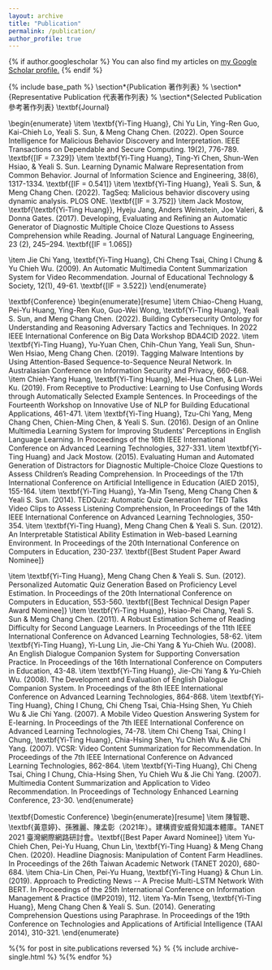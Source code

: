 ```yaml
---
layout: archive
title: "Publication"
permalink: /publication/
author_profile: true
---
```


{% if author.googlescholar %}
  You can also find my articles on <u><a href="{{author.googlescholar}}">my Google Scholar profile</a>.</u>
{% endif %}

{% include base_path %}
\section*{Publication 著作列表}
% \section*{Representative Publication 代表著作列表}
% \section*{Selected Publication 參考著作列表}
\textbf{Journal}

\begin{enumerate}
\item 
\textbf{Yi-Ting Huang}, Chi Yu Lin, Ying-Ren Guo, Kai-Chieh Lo, Yeali S. Sun,  \&  Meng Chang Chen. (2022). Open Source Intelligence for Malicious Behavior Discovery and Interpretation. IEEE Transactions on Dependable and Secure Computing. 19(2), 776-789. \textbf{[IF = 7.329]}
\item 
\textbf{Yi-Ting Huang}, Ting-Yi Chen, Shun-Wen Hsiao, \& Yeali S. Sun. Learning Dynamic Malware Representation from Common Behavior. Journal of Information Science and Engineering, 38(6), 1317-1334. \textbf{[IF = 0.541]}
\item 
\textbf{Yi-Ting Huang}, Yeali S. Sun,  \&  Meng Chang Chen. (2022). TagSeq: Malicious behavior discovery using dynamic analysis. PLOS ONE. \textbf{[IF = 3.752]}
\item 
Jack Mostow, \textbf{\textbf{Yi-Ting Huang}}, Hyeju Jang, Anders Weinstein, Joe Valeri, \&  Donna Gates. (2017). Developing, Evaluating and Refining an Automatic Generator of Diagnostic Multiple Choice Cloze Questions to Assess Comprehension while Reading. Journal of Natural Language Engineering, 23 (2), 245–294. \textbf{[IF = 1.065]}

\item Jie Chi Yang, \textbf{Yi-Ting Huang}, Chi Cheng Tsai, Ching I Chung \&  Yu Chieh Wu. (2009). An Automatic Multimedia Content Summarization System for Video Recommendation. Journal of Educational Technology \&  Society, 12(1), 49-61. \textbf{[IF = 3.522]}
\end{enumerate}

\textbf{Conference}
\begin{enumerate}[resume]
\item Chiao-Cheng Huang, Pei-Yu Huang, Ying-Ren Kuo, Guo-Wei Wong, \textbf{Yi-Ting Huang}, Yeali S. Sun, and Meng Chang Chen. (2022). Building Cybersecurity Ontology for Understanding and Reasoning Adversary Tactics and Techniques. In 2022 IEEE International Conference on Big Data Workshop BDA4CID 2022.
\item \textbf{Yi-Ting Huang}, Yu-Yuan Chen, Chih-Chun Yang, Yeali Sun, Shun-Wen Hsiao, Meng Chang Chen. (2019). Tagging Malware Intentions by Using Attention-Based Sequence-to-Sequence Neural Network. In Australasian Conference on Information Security and Privacy, 660-668.
\item Chieh-Yang Huang, \textbf{Yi-Ting Huang}, Mei-Hua Chen, \&  Lun-Wei Ku. (2019). From Receptive to Productive: Learning to Use Confusing Words through Automatically Selected Example Sentences. In Proceedings of the Fourteenth Workshop on Innovative Use of NLP for Building Educational Applications, 461-471.
\item \textbf{Yi-Ting Huang}, Tzu-Chi Yang, Meng Chang Chen, Chien-Ming Chen, \&  Yeali S. Sun. (2016). Design of an Online Multimedia Learning System for Improving Students' Perceptions in English Language Learning. In Proceedings of the 16th IEEE International Conference on Advanced Learning Technologies, 327-331.
\item \textbf{Yi-Ting Huang} and Jack Mostow. (2015). Evaluating Human and Automated Generation of Distractors for Diagnostic Multiple-Choice Cloze Questions to Assess Children’s Reading Comprehension. In Proceedings of the 17th International Conference on Artificial Intelligence in Education (AIED 2015), 155-164.
\item \textbf{Yi-Ting Huang}, Ya-Min Tseng, Meng Chang Chen \&  Yeali S. Sun. (2014). TEDQuiz: Automatic Quiz Generation for TED Talks Video Clips to Assess Listening Comprehension, In Proceedings of the 14th IEEE International Conference on Advanced Learning Technologies, 350-354.
\item \textbf{Yi-Ting Huang}, Meng Chang Chen \&  Yeali S. Sun. (2012). An Interpretable Statistical Ability Estimation in Web-based Learning Environment. In Proceedings of the 20th International Conference on Computers in Education, 230-237. \textbf{[Best Student Paper Award Nominee]}

\item \textbf{Yi-Ting Huang}, Meng Chang Chen \&  Yeali S. Sun. (2012). Personalized Automatic Quiz Generation Based on Proficiency Level Estimation. In Proceedings of the 20th International Conference on Computers in Education, 553-560. \textbf{[Best Technical Design Paper Award Nominee]}
\item \textbf{Yi-Ting Huang}, Hsiao-Pei Chang, Yeali S. Sun \&  Meng Chang Chen. (2011). A Robust Estimation Scheme of Reading Difficulty for Second Language Learners. In Proceedings of the 11th IEEE International Conference on Advanced Learning Technologies, 58-62.
\item \textbf{Yi-Ting Huang}, Yi-Lung Lin, Jie-Chi Yang \&  Yu-Chieh Wu. (2008). An English Dialogue Companion System for Supporting Conversation Practice. In Proceedings of the 16th International Conference on Computers in Education, 43-48.
\item \textbf{Yi-Ting Huang}, Jie-Chi Yang \&  Yu-Chieh Wu. (2008). The Development and Evaluation of English Dialogue Companion System. In Proceedings of the 8th IEEE International Conference on Advanced Learning Technologies, 864-868. 
\item \textbf{Yi-Ting Huang}, Ching I Chung, Chi Cheng Tsai, Chia-Hsing Shen, Yu Chieh Wu \&  Jie Chi Yang. (2007). A Mobile Video Question Answering System for E-learning. In Proceedings of the 7th IEEE International Conference on Advanced Learning Technologies, 74-78. 
\item Chi Cheng Tsai, Ching I Chung, \textbf{Yi-Ting Huang}, Chia-Hsing Shen, Yu Chieh Wu \&  Jie Chi Yang. (2007). VCSR: Video Content Summarization for Recommendation. In Proceedings of the 7th IEEE International Conference on Advanced Learning Technologies, 862-864. \item \textbf{Yi-Ting Huang}, Chi Cheng Tsai, Ching I Chung, Chia-Hsing Shen, Yu Chieh Wu \&  Jie Chi Yang. (2007). Multimedia Content Summarization and Application to Video Recommendation. In Proceedings of Technology Enhanced Learning Conference, 23-30.
\end{enumerate}

\textbf{Domestic Conference}
\begin{enumerate}[resume]
\item
陳智聰、\textbf{黃意婷}、孫雅麗、陳孟彰（2021年）。建構資安威脅知識本體庫。TANET 2021 臺灣網際網路研討會。\textbf{[Best Paper Award Nominee]}
\item Yu-Chieh Chen, Pei-Yu Huang, Chun Lin, \textbf{Yi-Ting Huang} \& Meng Chang Chen. (2020). Headline Diagnosis: Manipulation of Content Farm Headlines. In Proceedings of the 26th Taiwan Academic Network (TANET 2020), 680-684.
\item Chia-Lin Chen, Pei-Yu Huang, \textbf{Yi-Ting Huang} \& Chun Lin. (2019). Approach to Predicting News -- A Precise Multi-LSTM Network With BERT. In Proceedings of the 25th International Conference on Information Management \& Practice (IMP2019), 112.
\item Ya-Min Tseng, \textbf{Yi-Ting Huang}, Meng Chang Chen \&  Yeali S. Sun. (2014). Generating Comprehension Questions using Paraphrase. In Proceedings of the 19th Conference on Technologies and Applications of Artificial Intelligence (TAAI 2014), 310-321.
\end{enumerate}

%{% for post in site.publications reversed %}
%  {% include archive-single.html %}
%{% endfor %}
